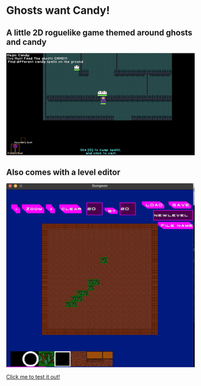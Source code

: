# Ghosts want Candy!
## A little 2D roguelike game themed around ghosts and candy
![](https://github.com/DmitriiPavlov/wizardsAndGhosts/blob/main/gamerunning2.png)

## Also comes with a level editor

![](https://github.com/DmitriiPavlov/wizardsAndGhosts/blob/main/leveleditor.png)

[Click me to test it out!](https://bisoncrusher99.itch.io/wizards-ghosts)
